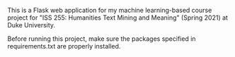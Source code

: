 This is a Flask web application for my machine learning-based course project for "ISS 255: Humanities Text Mining and Meaning" (Spring 2021) at Duke University.

Before running this project, make sure the packages specified in requirements.txt are properly installed. 

